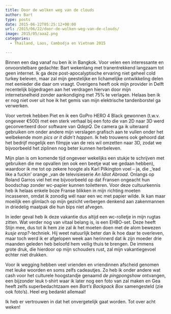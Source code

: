 ```yaml
---
title: Door de wolken weg van de clouds
author: Bart
type: posts
date: 2015-06-22T05:25:12+00:00
url: /2015/06/22/door-de-wolken-weg-van-de-clouds/
image: 2015/05/aaa2.png
categories:
  - Thailand, Laos, Cambodja en Vietnam 2015

---
```

Binnen een dag vanaf nu ben ik in Bangkok. Voor velen een interessante en onvoorstelbare gedachte: Bart wekenlang met tranentrekkend langzaam tot geen internet. Ik ga deze post-apocalyptische ervaring niet geheel cold turkey beleven, maar zal mijn geestelijke en lichamelijke ontwikkeling delen met eenieder die daar om vraagt. Overigens heeft ook mijn provider in Delft recentelijk bijgedragen aan het verdragen hiervan door mijn internetsnelheid zonder aankondiging met 75% te verlagen. Helaas ben ik er nog niet over uit hoe ik het gemis van mijn elektrische tandenborstel ga verwerken.

Voor vertrek hebben Piet en ik een GoPro HERO 4 Black gewonnen (t.w.v. ongeveer €500) met een sterk verhaal bij een foto die van 2D naar 3D werd geconverteerd door software van _QdepQ_. De camera ga ik uiteraard gebruiken om onder andere mijn verslagen grafisch aan te vullen onder het welbekende mom _pics or it didn&#8217;t happen_.  Ik heb trouwens ook gehoord dat het bedrijf mogelijk een filmpje van de reis wil omzetten naar 3D, zodat we bijvoorbeeld het ziplinen nog beter kunnen herbeleven.

Mijn plan is om komende tijd ongeveer wekelijks een stukje te schrijven met gebruiken die me opvallen (en ook een beetje wat we gedaan hebben), waardoor ik me tot op zekere hoogte als Karl Pilkington voel &#8211; ja, die _&#8216;ead like a fuckin&#8217; orange _van de televisieserie _An Idiot Abroad_. Onlangs op Roland Garros viel het me bijvoorbeeld op dat Fransen ongeacht hun boodschap zonder wc-papier kunnen toiletteren. Voor deze cultuurkennis heb ik helaas enkele boze Franse blikken in mijn richting moeten incasseren, omdat ik zonodig wél naar een wc met papier wilde. Ik kan maar moeilijk een glimlach op mijn gezicht verbergen denkend aan zakenmannen in driedelig maatpak die hun bips niet afvegen.

In ieder geval heb ik deze vakantie dus altijd een wc-rolletje in mijn rugtas zitten. Wat verder nog van vitaal belang is, is een EHBO-set. Deze heeft Stijn mee, dus tot ik hem zie zal ik het moeten doen met de alom bewezen _kusje erop?_-techniek. Hij weet natuurlijk beter dan ik hoe daar te overleven, maar toch werd ik er afgelopen week aan herinnerd dat ik zijn moeder drie maanden geleden heb beloofd hem veilig thuis te brengen. De immens grote druk, die hierdoor op mijn schouders rust, zal mijn vakantiegevoel echter niet drukken.

Voor ik wegging hebben veel vrienden en vriendinnen afscheid genomen met leuke woorden en soms zelfs cadeautjes. Zo heb ik onder andere wat cash voor het culturele hoogstandje genaamd _de pingpongshow_ ontvangen, een bijzonder leuk t-shirt waar ik later nog een foto van zal maken en Gea heeft zelfs superbedachtzaam een _Bart&#8217;s Backpack Box_ samengesteld (zie ook foto&#8217;s). Heel erg bedankt allemaal!

Ik heb er vertrouwen in dat het onvergetelijk gaat worden. Tot over acht weken!
